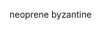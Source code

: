 <!--
title:      Neoprene Byzantine
artist:     Closure in Moscow
year:       2015
album:      Pink Lemonade
-->

neoprene byzantine